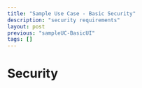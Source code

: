 ```yaml
---
title: "Sample Use Case - Basic Security"
description: "security requirements"
layout: post
previous: "sampleUC-BasicUI"
tags: []
---
```


Security
========


